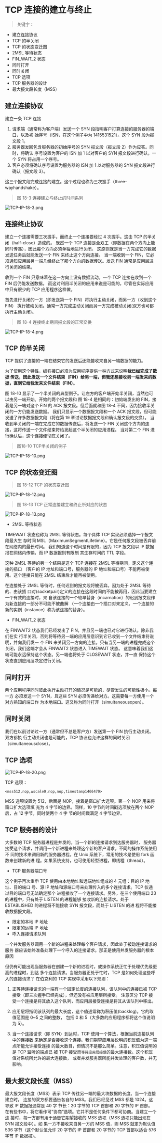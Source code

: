 # TCP 连接的建立与终止

> 关键字：

- 建立连接协议
- TCP 的半关闭
- TCP 的状态变迁图
- 2MSL 等待状态
- FIN_WAIT_2 状态
- 同时打开
- 同时关闭
- TCP 选项
- TCP 服务器的设计
- 最大报文段长度（MSS）

## 建立连接协议

建立一条 TCP 连接

1. 请求端（通常称为客户端）发送一个 SYN 段指明客户打算连接的服务器的端口，以及初
   始序号（ISN，在这个例子中为 1415531521）。这个 SYN 段为报文段 1。
2. 服务器发回包含服务器的初始序号的 SYN 报文段（报文段 2）作为应答。同时，将确认
   序号设置为客户的 ISN 加 1 以对客户的 SYN 报文段进行确认。一个 SYN 将占用一个序号。
3. 客户必须将确认序号设置为服务器的 ISN 加 1 以对服务器的 SYN 报文段进行确认（报文段 3）。

这三个报文段完成连接的建立。这个过程也称为三次握手（three-wayhandshake）。

> 图 18-3 连接建立与终止的时间系列

![TCP-IP-18-3.png](./images/TCP-IP-18-3.png)

## 连接终止协议

建立一个连接需要三次握手，而终止一个连接要经过 4 次握手。这由 TCP 的半关闭（half-close）造成的。
既然一个 TCP 连接是全双工（即数据在两个方向上能同时传递），因此每个方向必须单独地进行关闭。
这原则就是当一方完成它的数据发送任务后就能发送一个 FIN 来终止这个方向连接。
当一端收到一个 FIN，它必须通知应用层另一端几经终止了那个方向的数据传送。发送 FIN 通常是应用层进行关闭的结果。

收到一个 FIN 只意味着在这一方向上没有数据流动。一个 TCP 连接在收到一个 FIN 后仍能发送数据。
而这对利用半关闭的应用来说是可能的，尽管在实际应用中只有很少的 TCP 应用程序这样做。

首先进行关闭的一方（即发送第一个 FIN）将执行主动关闭，而另一方（收到这个 FIN）
执行被动关闭。通常一方完成主动关闭而另一方完成被动关闭(双方也可都执行主动关闭)。

> 图 18-4 连接终止期间报文段的正常交换

![TCP-IP-18-4.png](./images/TCP-IP-18-4.png)

## TCP 的半关闭

TCP 提供了连接的一端在结束它的发送后还能接收来自另一端数据的能力。

为了使用这个特性，编程接口必须为应用程序提供一种方式来说明**我已经完成了数据
传送，因此发送一个文件结束（FIN）给另一端，但我还想接收另一端发来的数据，直到它给我发来文件结束（FIN）**。

图 18-10 显示了一个半关闭的典型例子。让左方的客户端开始半关闭，当然也可以由另一端开始。开始的两个报文段和
图 18-4 是相同的：初始端发出的 FIN，接着是另一端对这个 FIN 的 ACK 报文段。但后面就和图 18-4 不同，因为接收半关闭的一方仍能发送数据。
我们只显示一个数据报文段和一个 ACK 报文段，但可能发送了许多数据报文段（将在第 19 章讨论数据报文段和确认报文段的交换）。
当收到半关闭的一端在完成它的数据传送后，将发送一个 FIN 关闭这个方向的连接，这将传送一个文件结束符给发起这个半关闭的应用进程。
当对第二个 FIN 进行确认后，这个连接便彻底关闭了。

> 图18-10 TCP半关闭的例子

![TCP-IP-18-10.png](./images/TCP-IP-18-10.png)

## TCP 的状态变迁图

> 图 18-12 TCP 的状态变迁图

![TCP-IP-18-12.png](./images/TCP-IP-18-12.png)

> 图 18-13 TCP 正常连接建立和终止所对应的状态

![TCP-IP-18-13.png](./images/TCP-IP-18-13.png)

- 2MSL 等待状态

TIMEWAIT 状态也称为 2MSL 等待状态。每个具体 TCP 实现必须选择一个报文段最大生
存时间 MSL（MaximumSegmentLifetime）。它是任何报文段被丢弃前在网络内的最长时间。
我们知道这个时间是有限的，因为 TCP 报文段以 IP 数据报在网络内传输，而 IP 数据报则有限制
其生存时间的 TTL 字段。

这种 2MSL 等待的另一个结果是这个 TCP 连接在 2MSL 等待期间，定义这个连接的插口
（客户的 IP 地址和端口号，服务器的 IP 地址和端口号）不能再被使用。这个连接只能在 2MSL
结束后才能再被使用。

在连接处于 2MSL 等待时，任何迟到的报文段将被丢弃。因为处于 2MSL 等待的、由该插
口对(socketpair)定义的连接在这段时间内不能被再用，因此当要建立一个有效的连接时，来
自该连接的一个较早替身（incarnation）的迟到报文段作为新连接的一部分不可能不被曲解
（一个连接由一个插口对来定义。一个连接的新的实例（instance）称为该连接的替身）。

- FIN_WAIT_2 状态

在 FINWAIT2 状态我们已经发出了 FIN，并且另一端也已对它进行确认。除非我们在实
行半关闭，否则将等待另一端的应用层意识到它已收到一个文件结束符说明，并向我们发一
个 FIN 来关闭另一方向的连接。只有当另一端的进程完成这个关闭，我们这端才会从
FINWAIT2 状态进入 TIMEWAIT 状态。
这意味着我们这端可能永远保持这个状态。另一端也将处于 CLOSEWAIT 状态，并一直
保持这个状态直到应用层决定进行关闭。

## 同时打开

两个应用程序同时彼此执行主动打开的情况是可能的，尽管发生的可能性极小。每一方
必须发送一个 SYN，且这些 SYN 必须传递给对方。这需要每一方使用一个对方熟知的端口作
为本地端口。这又称为同时打开（simultaneousopen）。

## 同时关闭

我们在以前讨论过一方（通常但不总是客户方）发送第一个 FIN 执行主动关闭。双方都执
行主动关闭也是可能的，TCP 协议也允许这样的同时关闭（simultaneousclose）。

## TCP 选项

![TCP-IP-18-20.png](./images/TCP-IP-18-20.png)

TCP 选项：

```log
<mss512,nop,wscale0,nop,nop,timestamp1466470>
```

MSS 选项设置为 512，后面是 NOP，接着是窗口扩大选项。第一个 NOP 用来将窗口扩大选项填
充为 4 字节的边界。同样，10 字节的时间戳选项放在两个 NOP 后，占 12 字节，同时使两个 4 字
节的时间戳满足 4 字节边界。

## TCP 服务器的设计

大多数的 TCP 服务器进程是并发的。当一个新的连接请求到达服务器时，
服务器接受这个请求，并调用一个新进程来处理这个新的客户请求。不同的操作系统使用不
同的技术来调用新的服务器进程。在 Unix 系统下，常用的技术是使用 fork 函数来创建新的进
程。如果系统支持，也可使用轻型进程，即线程（thread）。

- TCP 服务器端口号

这个例子再次重申 TCP 使用由本地地址和远端地址组成的 4 元组：目的 IP 地址、目的端口
号、源 IP 地址和源端口号来处理传入的多个连接请求。TCP 仅通过目的端口号无法确定那个
进程接收了一个连接请求。另外，在三个使用端口 23 的进程中，只有处于 LISTEN 的进程能够
接收新的连接请求。处于 ESTABLISHED 的进程将不能接收 SYN 报文段，而处于 LISTEN 的进
程将不能接收数据报文段。

- 限定的本地 IP 地址
- 限定的远端 IP 地址
- 呼入连接请求队列

一个并发服务器调用一个新的进程来处理每个客户请求，因此处于被动连接请求的服务
器应该始终准备处理下一个呼入的连接请求。那正是使用并发服务器的根本原因

但仍有可能出现当服务器在创建一个新的进程时，或操作系统正忙于处理优先级更高的进程时，到达
多个连接请求。当服务器正处于忙时，TCP 是如何处理这些呼入的连接请求？
在伯克利的 TCP 实现中采用以下规则：

1. 正等待连接请求的一端有一个固定长度的连接队列，该队列中的连接已被 TCP 接受（即三次握手已经完成），但还没有被应用层所接受。
   注意区分 TCP 接受一个连接是将其放入这个队列，而应用层接受连接是将其从该队列中移出。

2. 应用层将指明该队列的最大长度，这个值通常称为积压值(backlog)。它的取值范围是 0~5 之间的整数，
   包括 0 和 5（大多数的应用程序都将这个值说明为 5）。

3. 当一个连接请求（即 SYN）到达时，TCP 使用一个算法，根据当前连接队列中的连接数
   来确定是否接收这个连接。我们期望应用层说明的积压值为这一端点所能允许接受连接
   的最大数目，但情况不是那么简单。注意，积压值说明的是 TCP 监听的端点已
   被 TCP 接受而`等待应用层接受`的最大连接数。这个积压值对系统所允许的最大连接数，
   或者并发服务器所能并发处理的客户数，并无影响。

## 最大报文段长度（MSS）

最大报文段长度（MSS）表示 TCP 传往另一端的最大块数据的长度。当一个连接建立时，
连接的双方都要通告各自的 MSS。我们已经见过 MSS 都是 1024。这导致 IP 数据报通常是 40 字
节长：20 字节的 TCP 首部和 20 字节的 IP 首部。
在有些书中，将它看作可“协商”选项。它并不是任何条件下都可协商。当建立一个连
接时，每一方都有用于通告它期望接收的 MSS 选项（MSS 选项只能出现在 SYN 报文段中）。如
果一方不接收来自另一方的 MSS 值，则 MSS 就定为默认值 536 字节（这个默认值允许 20 字节的
IP 首部和 20 字节的 TCP 首部以适合 576 字节 IP 数据报)。
